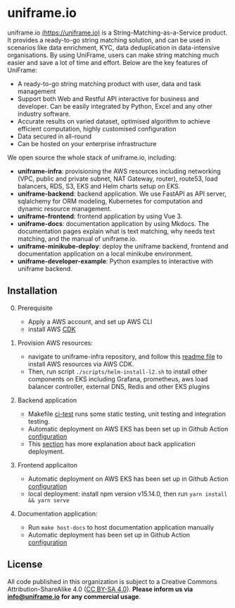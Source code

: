 # uniframe.io

uniframe.io [(https://uniframe.io)](https://uniframe.io) is a String-Matching-as-a-Service product. It provides a ready-to-go string matching solution, and can be used in scenarios like data enrichment, KYC, data deduplication in data-intensive organisations. By using UniFrame, users can make string matching much easier and save a lot of time and effort. Below are the key features of UniFrame:

- A ready-to-go string matching product with user, data and task management
- Support both Web and Restful API interactive for business and developer. Can be easily integrated by Python, Excel and any other industry software.
- Accurate results on varied dataset, optimised algorithm to achieve efficient computation, highly customised configuration
- Data secured in all-round
- Can be hosted on your enterprise infrastructure

We open source the whole stack of uniframe.io, including:
- **uniframe-infra**: provisioning the AWS resources including networking (VPC, public and private subnet, NAT Gateway, router), route53, load balancers, RDS, S3, EKS and Helm charts setup on EKS.
- **uniframe-backend**: backend application. We use FastAPI as API server, sqlalchemy for ORM modeling, Kubernetes for computation and dynamic resource management.
- **uniframe-frontend**: frontend application by using Vue 3.
- **uniframe-docs**: documentation application by using Mkdocs. The documentation pages explain what is text matching, why needs text matching, and the manual of uniframe.io.
- **uniframe-minikube-deploy**: deploy the uniframe backend, frontend and documentation application on a local minikube environment.
- **uniframe-developer-example**: Python examples to interactive with uniframe backend.

## Installation
0. Prerequisite
    - Apply a AWS account, and set up AWS CLI
    - install AWS [CDK](https://docs.aws.amazon.com/cdk/v2/guide/getting_started.html)

1. Provision AWS resources: 
    - navigate to uniframe-infra repository, and follow this [readme file](https://github.com/uniframe-io/uniframe-infra/blob/main/README.md#deploy-on-a-new-aws-account) to install AWS resources via AWS CDK. 
    - Then, run script `./scripts/helm-install-l2.sh` to install other components on EKS including Grafana, prometheus, aws load balancer controller, external DNS, Redis and other EKS plugins 
2. Backend application
    - Makefile [ci-test](https://github.com/uniframe-io/uniframe-backend/blob/main/Makefile#L8) runs some static testing, unit testing and integration testing.
    - Automatic deployment on AWS EKS has been set up in Github Action [configuration](https://github.com/uniframe-io/uniframe-backend/tree/main/.github/workflows)
    - This [section](https://github.com/uniframe-io/uniframe-backend/blob/main/README.md#continue-deployment) has more explanation about back application deployment.
3. Frontend applicaiton
    - Automatic deployment on AWS EKS has been set up in Github Action [configuration](https://github.com/uniframe-io/uniframe-frontend/tree/main/.github/workflows)
    - local deployment: install npm version v15.14.0, then run `yarn install && yarn serve`
4. Documentation application:
    - Run `make host-docs` to host documentation application manually
    - Automatic deployment has been set up in Github Action [configuration](https://github.com/uniframe-io/uniframe-docs/tree/main/.github/workflows)    

## License
All code published in this organization is subject to a Creative Commons Attribution-ShareAlike 4.0 ([CC BY-SA 4.0](https://creativecommons.org/licenses/by-sa/4.0/)). **Please inform us via info@uniframe.io for any commercial usage**.
